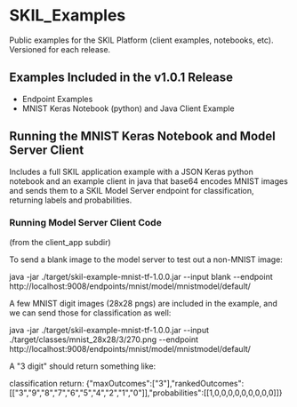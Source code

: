 # SKIL_Examples
Public examples for the SKIL Platform (client examples, notebooks, etc). Versioned for each release.

## Examples Included in the v1.0.1 Release

* Endpoint Examples
* MNIST Keras Notebook (python) and Java Client Example

## Running the MNIST Keras Notebook and Model Server Client

Includes a full SKIL application example with a JSON Keras python notebook and an example client in java that base64 encodes MNIST images and sends them to a SKIL Model Server endpoint for classification, returning labels and probabilities.

### Running Model Server Client Code

(from the client_app subdir)

To send a blank image to the model server to test out a non-MNIST image:

java -jar ./target/skil-example-mnist-tf-1.0.0.jar --input blank --endpoint http://localhost:9008/endpoints/mnist/model/mnistmodel/default/


A few MNIST digit images (28x28 pngs) are included in the example, and we can send those for classification as well:

java -jar ./target/skil-example-mnist-tf-1.0.0.jar --input ./target/classes/mnist_28x28/3/270.png --endpoint http://localhost:9008/endpoints/mnist/model/mnistmodel/default/

A "3 digit" should return something like:

classification return: {"maxOutcomes":["3"],"rankedOutcomes":[["3","9","8","7","6","5","4","2","1","0"]],"probabilities":[[1,0,0,0,0,0,0,0,0,0]]}
